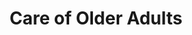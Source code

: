 ---
layout: more
permalink: "/modules/person-centered-care/older-adult/"
title: Care of Older Adults

sections:
  - section:

    - part: full
      title: Physical Changes
      text: As we age, our body changes

    - part: full

    - part: half
      title: Take Action
      text: Hover over each part of the image to discover the physical changes.

    - part: half
      html: "<strong>test</strong>"

  
  - section:

    - part: half
      title: Aging In Place
      text: "Support older adults to age in place involves the following:"
      bullets:
        - Keeping the older adult independent, healthy and able to manage chronic conditions in their home environment
        - "Aging is associated with increased risk of chronic diseases and with functional decline, which can affect a person’s ability to perform: ADLs and IADLs"

    - part: half
      youtube: https://www.youtube.com/embed/xw9BBb8LhYw


  - section:

    - part: full
      title: Prevent Complications & Delay Decline
      text: "Home Health nurses can support frail elderly by:"

    - part: full
      posters-three:
        - Regularly assessing and communicating with the health care team: image.png
        - Educating the older adult and caregivers: image.png
        - Delaying decline by addressing strengths and physical abilities, reinforcing andpromoting health behaviours: image.png

  - section:

    - part: full
      title: The 3 D's
      text: "Dementia, depression and delirium can significantly impact an older adult"

    - part: full
      title: Take Action
      text: Please watch the videos ‘Communicating with People Living with Dementia’ and ‘Segment on Elderly Depression 

    - part: half
      youtube: https://www.youtube.com/embed/xw9BBb8LhYw

    - part: half
      youtube: https://www.youtube.com/embed/xw9BBb8LhYw


  - section: 
    - part: full
      title: The 3 D's
      text: "Indicate which signs/symptoms below by drag and drop"

    - part: full
      quiz-matching:
        # - categories: [Depression, Delirium, Dementia]
        - category: [Depression, more-on-topic/deppression.jpg]
        - category: [Delirium, more-on-topic/delirium.jpg]
        - category: [Dementia, more-on-topic/dementia.jpg]

        - Depression: ['Sudden Onset', 'image.png']
        - Delirium: ['Loss of interest in activities', 'image.png']
        - Delirium: ['Medical Emergency', 'image.png']
        - Depression: ['Wandering', 'image.png']
        - Dementia: ['Memory disturbances', 'image.png']
        - Dementia: ['Hopelessness', 'image.png']

---